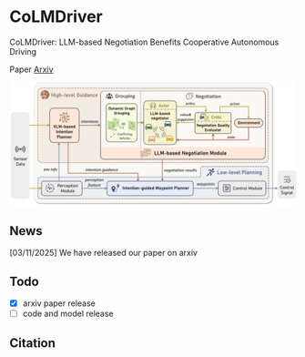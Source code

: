 # CoLMDriver

CoLMDriver: LLM-based Negotiation Benefits Cooperative Autonomous Driving

Paper [Arxiv](https://arxiv.org/abs/2503.08683)

![teaser](./img/colmdriver_pipeline.png)

## News

[03/11/2025] We have released our paper on arxiv

## Todo

- [X] arxiv paper release
- [ ] code and model release

## Citation

```

```
